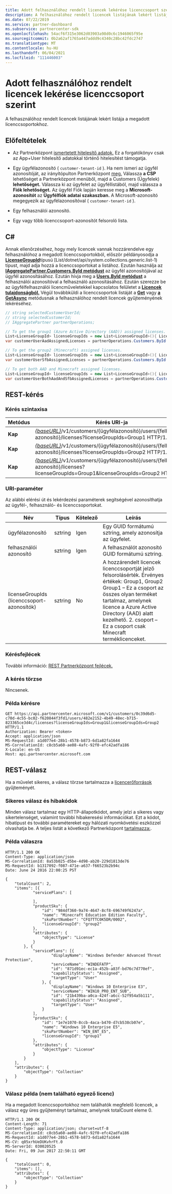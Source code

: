 ```yaml
---
title: Adott felhasználóhoz rendelt licencek lekérése licenccsoport szerint
description: A felhasználóhoz rendelt licencek listájának lekért listája a megadott licenccsoportokhoz.
ms.date: 07/22/2019
ms.service: partner-dashboard
ms.subservice: partnercenter-sdk
ms.openlocfilehash: 54acf6f315e3062d03903a98d0c6c1946065f95e
ms.sourcegitcommit: 0b2a62af1765a447addd9c4340c28bc42fdc2747
ms.translationtype: MT
ms.contentlocale: hu-HU
ms.lasthandoff: 06/04/2021
ms.locfileid: "111446003"
---
```

# <a name="get-licenses-assigned-to-a-user-by-license-group"></a>Adott felhasználóhoz rendelt licencek lekérése licenccsoport szerint

A felhasználóhoz rendelt licencek listájának lekért listája a megadott licenccsoportokhoz.

## <a name="prerequisites"></a>Előfeltételek

- Az Partnerközpont [ismertetett hitelesítő adatok.](partner-center-authentication.md) Ez a forgatókönyv csak az App+User hitelesítő adatokkal történő hitelesítést támogatja.

- Egy ügyfélazonosító ( `customer-tenant-id` ). Ha nem ismeri az ügyfél azonosítóját, az irányítópulton Partnerközpont [meg.](https://partner.microsoft.com/dashboard) Válassza **a CSP** lehetőséget a Partnerközpont menüből, majd a Customers (Ügyfelek) **lehetőséget.** Válassza ki az ügyfelet az ügyféllistából, majd válassza a **Fiók lehetőséget.** Az ügyfél Fiók lapján keresse meg a **Microsoft-azonosítót** az **Ügyfélfiók adatai szakaszban.** A Microsoft-azonosító megegyezik az ügyfélazonosítóval ( `customer-tenant-id` ).

- Egy felhasználói azonosító.

- Egy vagy több licenccsoport-azonosítót felsoroló lista.

## <a name="c"></a>C\#

Annak ellenőrzéséhez, hogy mely licencek vannak hozzárendelve egy felhasználóhoz a megadott licenccsoportokból, először példányosodja a [**LicenseGroupId**](/dotnet/api/microsoft.store.partnercenter.models.licenses.licensegroupid)típusú [List/dotnet/api/system.collections.generic.list-1) típust, majd adja hozzá a licenccsoportokat a listához. Ezután használja az [**IAggregatePartner.Customers.ById metódust**](/dotnet/api/microsoft.store.partnercenter.customers.icustomercollection.byid) az ügyfél azonosítójával az ügyfél azonosításához. Ezután hívja meg a [**Users.ById metódust**](/dotnet/api/microsoft.store.partnercenter.customerusers.icustomerusercollection.byid) a felhasználói azonosítóval a felhasználó azonosításához. Ezután szerezze be az ügyfélfelhasználói licencműveletekkel kapcsolatos felületet a [**Licencek tulajdonságból.**](/dotnet/api/microsoft.store.partnercenter.customerusers.icustomeruser.licenses) Végül továbbküldi a licenccsoportok listáját a [**Get**](/dotnet/api/microsoft.store.partnercenter.customerusers.icustomeruserlicensecollection.get) vagy [**a GetAsync**](/dotnet/api/microsoft.store.partnercenter.customerusers.icustomeruserlicensecollection.getasync) metódusnak a felhasználóhoz rendelt licencek gyűjteményének lekéréséhez.

``` csharp
// string selectedCustomerUserId;
// string selectedCustomerId;
// IAggregatePartner partnerOperations;

// To get the group1 (Azure Active Directory (AAD)) assigned licenses.
List<LicenseGroupId> licenseGroupIds = new List<LicenseGroupId>(){ LicenseGroupId.Group1 };
var customerUserAadAssignedLicenses = partnerOperations.Customers.ById(selectedCustomerId).Users.ById(selectedCustomerUserId).Licenses.Get(licenseGroupIds);

// To get the group2 (Minecraft) assigned licenses.
List<LicenseGroupId> licenseGroupIds = new List<LicenseGroupId>(){ LicenseGroupId.Group2 };
var customerUserSfbAssignedLicenses = partnerOperations.Customers.ById(selectedCustomerId).Users.ById(selectedCustomerUserId).Licenses.Get(licenseGroupIds);

// To get both AAD and Minecraft assigned licenses.
List<LicenseGroupId> licenseGroupIds = new List<LicenseGroupId>(){ LicenseGroupId.Group1, LicenseGroupId.Group2 };
var customerUserBothAadAndSfbAssignedLicenses = partnerOperations.Customers.ById(selectedCustomerId).Users.ById(selectedCustomerUserId).Licenses.Get(licenseGroupIds);
```

## <a name="rest-request"></a>REST-kérés

### <a name="request-syntax"></a>Kérés szintaxisa

| Metódus  | Kérés URI-ja                                                                                                                                            |
|---------|--------------------------------------------------------------------------------------------------------------------------------------------------------|
| **Kap** | [*{baseURL}*](partner-center-rest-urls.md)/v1/customers/{ügyfélazonosító}/users/{felhasználói azonosító}/licenses?licenseGroupIds=Group1 HTTP/1.1                        |
| **Kap** | [*{baseURL}*](partner-center-rest-urls.md)/v1/customers/{ügyfélazonosító}/users/{felhasználói azonosító}/licenses?licenseGroupIds=Group2 HTTP/1.1                        |
| **Kap** | [*{baseURL}*](partner-center-rest-urls.md)/v1/customers/{ügyfélazonosító}/users/{felhasználói azonosító}/licenses?licenseGroupIds=Group1&licenseGroupIds=Group2 HTTP/1.1 |

### <a name="uri-parameter"></a>URI-paraméter

Az alábbi elérési út és lekérdezési paraméterek segítségével azonosíthatja az ügyfél-, felhasználó- és licenccsoportokat.

| Név            | Típus   | Kötelező | Leírás                                                                                                                                                                                                                                                           |
|-----------------|--------|----------|-----------------------------------------------------------------------------------------------------------------------------------------------------------------------------------------------------------------------------------------------------------------------|
| ügyfélazonosító     | sztring | Igen      | Egy GUID formátumú sztring, amely azonosítja az ügyfelet.                                                                                                                                                                                                                 |
| felhasználói azonosító         | sztring | Igen      | A felhasználót azonosító GUID formátumú sztring.                                                                                                                                                                                                                     |
| licenseGroupIds (licenccsoport-azonosítók) | sztring | No       | A hozzárendelt licencek licenccsoportját jelző felsorolásérték. Érvényes értékek: Group1, Group2 Group1 – Ez a csoport az összes olyan terméket tartalmaz, amelynek licence a Azure Active Directory (AAD) alatt kezelhető. 2. csoport – Ez a csoport csak Minecraft terméklicenceket. |

### <a name="request-headers"></a>Kérésfejlécek

További információ: [REST Partnerközpont fejlécek.](headers.md)

### <a name="request-body"></a>A kérés törzse

Nincsenek.

### <a name="request-example"></a>Példa kérésre

```http
GET https://api.partnercenter.microsoft.com/v1/customers/0c39d6d5-c70d-4c55-bc02-f620844f3fd1/users/482e2152-4b49-48ec-b715-823365ce3d4c/licenses?licenseGroupIds=Group1&licenseGroupIds=Group2 HTTP/1.1
Authorization: Bearer <token>
Accept: application/json
MS-RequestId: a1d077e4-28b1-4578-b873-6d1a82fa1644
MS-CorrelationId: c8cb5a60-ae08-4afc-92f0-efc42adfa186
X-Locale: en-US
Host: api.partnercenter.microsoft.com
```

## <a name="rest-response"></a>REST-válasz

Ha a művelet sikeres, a válasz törzse tartalmazza a [licencerőforrások](license-resources.md#license) gyűjteményét.

### <a name="response-success-and-error-codes"></a>Sikeres válasz és hibakódok

Minden válasz tartalmaz egy HTTP-állapotkódot, amely jelzi a sikeres vagy sikertelenséget, valamint további hibakeresési információkat. Ezt a kódot, hibatípust és további paramétereket egy hálózati nyomkövetési eszközzel olvashatja be. A teljes listát a következő Partnerközpont [tartalmazza:](error-codes.md).

### <a name="response-example"></a>Példa válaszra

```http
HTTP/1.1 200 OK
Content-Type: application/json
MS-CorrelationId: 8a53b025-d5be-4d98-ab20-229d1813de76
MS-RequestId: b1317092-f087-471e-a637-f66523b2b94c
Date: June 24 2016 22:00:25 PST

{
    "totalCount": 2,
    "items": [{
            "servicePlans": [

            ],
            "productSku": {
                "id": "984df360-9a74-4647-8cf8-696749f6247a",
                "name": "Minecraft Education Edition Faculty",
                "skuPartNumber": "CFQ7TTC0K5DR/0002",
                "licenseGroupId": "group2"
            },
            "attributes": {
                "objectType": "License"
            }
        }, {
            "servicePlans": [{
                    "displayName": "Windows Defender Advanced Threat Protection",
                    "serviceName": "WINDEFATP",
                    "id": "871d91ec-ec1a-452b-a83f-bd76c7d770ef",
                    "capabilityStatus": "Assigned",
                    "targetType": "User"
                }, {
                    "displayName": "Windows 10 Enterprise E3",
                    "serviceName": "WIN10_PRO_ENT_SUB",
                    "id": "21b439ba-a0ca-424f-a6cc-52f954a5b111",
                    "capabilityStatus": "Assigned",
                    "targetType": "User"
                }
            ],
            "productSku": {
                "id": "1e7e1070-8ccb-4aca-b470-d7cb538cb07e",
                "name": "Windows 10 Enterprise E5",
                "skuPartNumber": "WIN_ENT_E5",
                "licenseGroupId": "group1"
            },
            "attributes": {
                "objectType": "License"
            }
        }
    ],
    "attributes": {
        "objectType": "Collection"
    }
}
```

### <a name="response-example-no-matching-licenses-found"></a>Válasz példa (nem található egyező licenc)

Ha a megadott licenccsoportokhoz nem találhatók megfelelő licencek, a válasz egy üres gyűjteményt tartalmaz, amelynek totalCount eleme 0.

```http
HTTP/1.1 200 OK
Content-Length: 71
Content-Type: application/json; charset=utf-8
MS-CorrelationId: c8cb5a60-ae08-4afc-92f0-efc42adfa186
MS-RequestId: a1d077e4-28b1-4578-b873-6d1a82fa1644
MS-CV: q05xrhUeDUKvhrFt.0
MS-ServerId: 030020525
Date: Fri, 09 Jun 2017 22:50:11 GMT

{
    "totalCount": 0,
    "items": [],
    "attributes": {
        "objectType": "Collection"
    }
}
```
